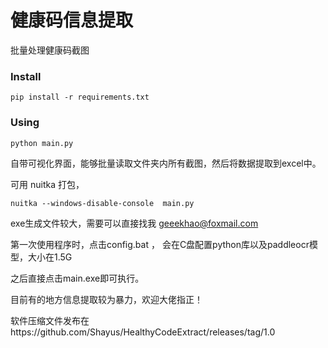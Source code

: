 # 健康码信息提取
批量处理健康码截图

### Install
`pip install -r requirements.txt`

### Using
`python main.py`

自带可视化界面，能够批量读取文件夹内所有截图，然后将数据提取到excel中。

可用 nuitka 打包，

`nuitka --windows-disable-console  main.py`

exe生成文件较大，需要可以直接找我 geeekhao@foxmail.com

第一次使用程序时，点击config.bat ， 会在C盘配置python库以及paddleocr模型，大小在1.5G

之后直接点击main.exe即可执行。

目前有的地方信息提取较为暴力，欢迎大佬指正！


软件压缩文件发布在https://github.com/Shayus/HealthyCodeExtract/releases/tag/1.0
